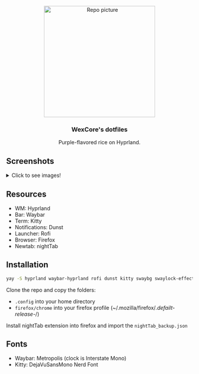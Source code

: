 
<!-- PROJECT LOGO -->
<br />
<div align="center">
  <img alt="Repo picture" src="https://user-images.githubusercontent.com/19491308/233858118-058818b8-f128-4b13-b4e2-8a092ce4f2f4.png" width="300" height="300"/>
  <h3 align="center">WexCore's dotfiles</h3>
  <p align="center">
    Purple-flavored rice on Hyprland.
  </p>
</div>

## Screenshots

<details>
  <summary>Click to see images!</summary>
  
  ![1](https://user-images.githubusercontent.com/19491308/233858126-a3023b2a-58ee-4f51-a131-d578f519ef24.png)
  
  ![2](https://user-images.githubusercontent.com/19491308/233858130-5f0a9cc6-cbe2-4b97-83c6-6fa77e7a9e45.png)
  
  ![3](https://user-images.githubusercontent.com/19491308/233858138-b16e1b0e-acf0-4b98-922e-ee5d4d29b1fb.png)
  
  ![4](https://user-images.githubusercontent.com/19491308/233858145-be703ad5-d533-46d9-88e1-6ff07291e8ee.png)

</details>

## Resources

* WM: Hyprland
* Bar: Waybar
* Term: Kitty
* Notifications: Dunst
* Launcher: Rofi
* Browser: Firefox
* Newtab: nightTab

## Installation

```bash
yay -S hyprland waybar-hyprland rofi dunst kitty swaybg swaylock-effects swayidle pamixer light brillo canva
```
Clone the repo and copy the folders:
* `.config` into your home directory
* `firefox/chrome` into your firefox profile (~/.mozilla/firefox/*.defailt-release-*/)



Install nightTab extension into firefox and import the `nightTab_backup.json`

## Fonts

* Waybar: Metropolis (clock is Interstate Mono)
* Kitty: DejaVuSansMono Nerd Font
